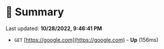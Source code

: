 # 📖 Summary
Last updated: **10/28/2022, 9:46:41 PM**

- `GET` [https://google.com](https://google.com) - **Up** (156ms)
